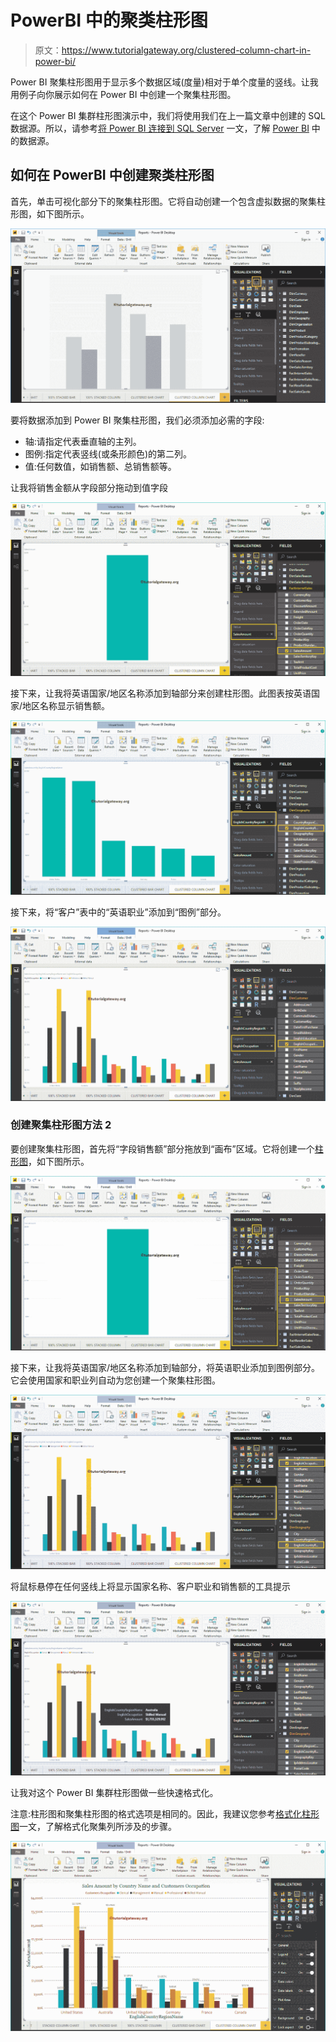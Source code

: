 # PowerBI 中的聚类柱形图

> 原文：<https://www.tutorialgateway.org/clustered-column-chart-in-power-bi/>

Power BI 聚集柱形图用于显示多个数据区域(度量)相对于单个度量的竖线。让我用例子向你展示如何在 Power BI 中创建一个聚集柱形图。

在这个 Power BI 集群柱形图演示中，我们将使用我们在上一篇文章中创建的 SQL 数据源。所以，请参考[将 Power BI 连接到 SQL Server](https://www.tutorialgateway.org/connect-power-bi-to-sql-server/) 一文，了解 [Power BI](https://www.tutorialgateway.org/power-bi-tutorial/) 中的数据源。

## 如何在 PowerBI 中创建聚类柱形图

首先，单击可视化部分下的聚集柱形图。它将自动创建一个包含虚拟数据的聚集柱形图，如下图所示。

![Clustered Column Chart in Power BI 1](img/69f1c5a6d7255130cb4b1bb008a9e43f.png)

要将数据添加到 Power BI 聚集柱形图，我们必须添加必需的字段:

*   轴:请指定代表垂直轴的主列。
*   图例:指定代表竖线(或条形颜色)的第二列。
*   值:任何数值，如销售额、总销售额等。

让我将销售金额从字段部分拖动到值字段

![Clustered Column Chart in Power BI 2](img/b3d7279022c65a2f369ec5af14f1375e.png)

接下来，让我将英语国家/地区名称添加到轴部分来创建柱形图。此图表按英语国家/地区名称显示销售额。

![Clustered Column Chart in Power BI 3](img/7f7ef3abdf09cf25c338a8809ef526ee.png)

接下来，将“客户”表中的“英语职业”添加到“图例”部分。

![Clustered Column Chart in Power BI 4](img/c0f42b2ac8e421dc50042804e6c0b02f.png)

### 创建聚集柱形图方法 2

要创建聚集柱形图，首先将“字段销售额”部分拖放到“画布”区域。它将创建一个[柱形图](https://www.tutorialgateway.org/column-chart-in-power-bi/)，如下图所示。

![Clustered Column Chart in Power BI 5](img/13387a9d347c3cddb917bf441d05a622.png)

接下来，让我将英语国家/地区名称添加到轴部分，将英语职业添加到图例部分。它会使用国家和职业列自动为您创建一个聚集柱形图。

![Clustered Column Chart in Power BI 7](img/d357f0d2406dc379c8ae0181d15c61fc.png)

将鼠标悬停在任何竖线上将显示国家名称、客户职业和销售额的工具提示

![Clustered Column Chart in Power BI 7](img/cd3fbf37ef5b16cb2a3dd67d33a0fc46.png)

让我对这个 Power BI 集群柱形图做一些快速格式化。

注意:柱形图和聚集柱形图的格式选项是相同的。因此，我建议您参考[格式化柱形图](https://www.tutorialgateway.org/format-power-bi-column-chart/)一文，了解格式化聚集列所涉及的步骤。

![Clustered Column Chart in Power BI 8](img/2f30c735bacbc4e3399eecbf0a454ad6.png)